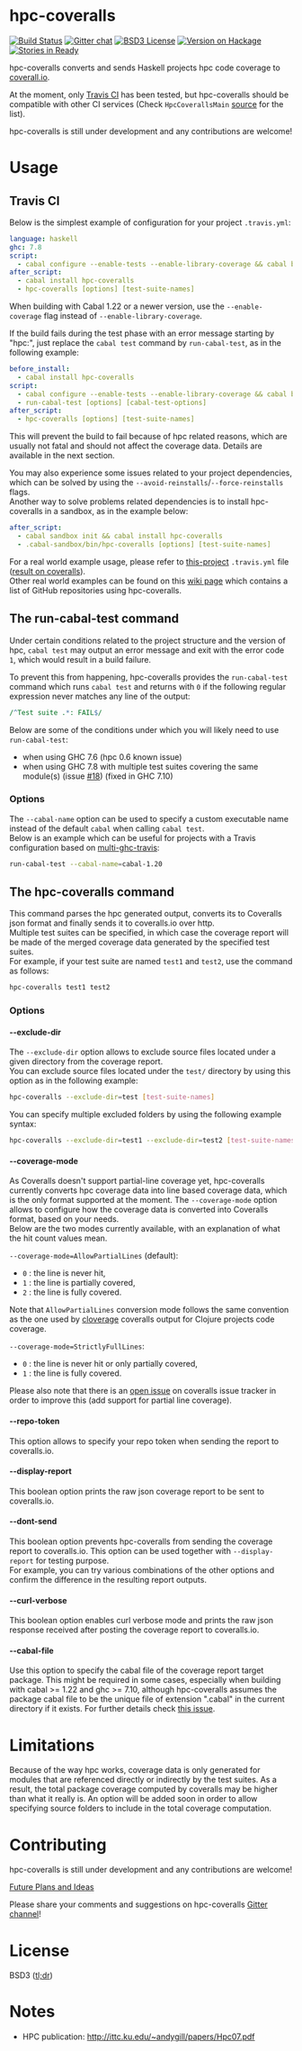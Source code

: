hpc-coveralls
=============

[![Build Status](http://img.shields.io/travis/guillaume-nargeot/hpc-coveralls/master.svg)](https://travis-ci.org/guillaume-nargeot/hpc-coveralls) [![Gitter chat](http://img.shields.io/badge/gitter-chat--room-brightgreen.svg)](https://gitter.im/guillaume-nargeot/hpc-coveralls) [![BSD3 License](http://img.shields.io/badge/license-BSD3-brightgreen.svg)](https://tldrlegal.com/license/bsd-3-clause-license-%28revised%29) [![Version on Hackage](https://img.shields.io/hackage/v/hpc-coveralls.svg)](http://hackage.haskell.org/package/hpc-coveralls) [![Stories in Ready](https://badge.waffle.io/guillaume-nargeot/hpc-coveralls.png?label=ready&title=Ready)](https://waffle.io/guillaume-nargeot/hpc-coveralls)

hpc-coveralls converts and sends Haskell projects hpc code coverage to [coverall.io](http://coveralls.io/).

At the moment, only [Travis CI](http://travis-ci.org) has been tested, but hpc-coveralls should be compatible with other CI services (Check `HpcCoverallsMain` [source](https://github.com/guillaume-nargeot/hpc-coveralls/blob/master/src/HpcCoverallsMain.hs) for the list).

hpc-coveralls is still under development and any contributions are welcome!

# Usage

## Travis CI

Below is the simplest example of configuration for your project `.travis.yml`:
```yaml
language: haskell
ghc: 7.8
script:
  - cabal configure --enable-tests --enable-library-coverage && cabal build && cabal test
after_script:
  - cabal install hpc-coveralls
  - hpc-coveralls [options] [test-suite-names]
```

When building with Cabal 1.22 or a newer version, use the `--enable-coverage` flag instead of `--enable-library-coverage`.

If the build fails during the test phase with an error message starting by "hpc:", just replace the `cabal test` command by `run-cabal-test`, as in the following example:
```yaml
before_install:
  - cabal install hpc-coveralls
script:
  - cabal configure --enable-tests --enable-library-coverage && cabal build
  - run-cabal-test [options] [cabal-test-options]
after_script:
  - hpc-coveralls [options] [test-suite-names]
```

This will prevent the build to fail because of hpc related reasons, which are usually not fatal and should not affect the coverage data. Details are available in the next section.

You may also experience some issues related to your project dependencies, which can be solved by using the `--avoid-reinstalls`/`--force-reinstalls` flags.</br>
Another way to solve problems related dependencies is to install hpc-coveralls in a sandbox, as in the example below:
```yaml
after_script:
  - cabal sandbox init && cabal install hpc-coveralls
  - .cabal-sandbox/bin/hpc-coveralls [options] [test-suite-names]
```

For a real world example usage, please refer to [this-project](https://github.com/guillaume-nargeot/project-euler-haskell) `.travis.yml` file ([result on coveralls](https://coveralls.io/r/guillaume-nargeot/project-euler-haskell)).<br/>
Other real world examples can be found on this [wiki page](https://github.com/guillaume-nargeot/hpc-coveralls/wiki/List-of-repositories-using-hpc-coveralls) which contains a list of GitHub repositories using hpc-coveralls.

## The run-cabal-test command

Under certain conditions related to the project structure and the version of hpc, `cabal test` may output an error message and exit with the error code `1`, which would result in a build failure.<br/>

To prevent this from happening, hpc-coveralls provides the `run-cabal-test` command which runs `cabal test` and returns with `0` if the following regular expression never matches any line of the output:

```perl
/^Test suite .*: FAIL$/
```

Below are some of the conditions under which you will likely need to use `run-cabal-test`:
- when using GHC 7.6 (hpc 0.6 known issue)
- when using GHC 7.8 with multiple test suites covering the same module(s) (issue [#18](https://github.com/guillaume-nargeot/hpc-coveralls/issues/18)) (fixed in GHC 7.10)

### Options

The `--cabal-name` option can be used to specify a custom executable name instead of the default `cabal` when calling `cabal test`.<br/>
Below is an example which can be useful for projects with a Travis configuration based on [multi-ghc-travis](https://github.com/hvr/multi-ghc-travis):

```bash
run-cabal-test --cabal-name=cabal-1.20
```

## The hpc-coveralls command

This command parses the hpc generated output, converts its to Coveralls json format and finally sends it to coveralls.io over http.<br/>
Multiple test suites can be specified, in which case the coverage report will be made of the merged coverage data generated by the specified test suites.<br/>
For example, if your test suite are named `test1` and `test2`, use the command as follows:

```bash
hpc-coveralls test1 test2
```

### Options

#### --exclude-dir

The `--exclude-dir` option allows to exclude source files located under a given directory from the coverage report.<br/>
You can exclude source files located under the `test/` directory by using this option as in the following example:

```bash
hpc-coveralls --exclude-dir=test [test-suite-names]
```

You can specify multiple excluded folders by using the following example syntax:

```bash
hpc-coveralls --exclude-dir=test1 --exclude-dir=test2 [test-suite-names]
```

#### --coverage-mode

As Coveralls doesn't support partial-line coverage yet, hpc-coveralls currently converts hpc coverage data into line based coverage data, which is the only format supported at the moment.
The `--coverage-mode` option allows to configure how the coverage data is converted into Coveralls format, based on your needs.<br/>
Below are the two modes currently available, with an explanation of what the hit count values mean.

`--coverage-mode=AllowPartialLines` (default):
- `0` : the line is never hit,
- `1` : the line is partially covered,
- `2` : the line is fully covered.

Note that `AllowPartialLines` conversion mode follows the same convention as the one used by [cloverage](https://github.com/lshift/cloverage) coveralls output for Clojure projects code coverage.

`--coverage-mode=StrictlyFullLines`:
- `0` : the line is never hit or only partially covered,
- `1` : the line is fully covered.

Please also note that there is an [open issue](https://github.com/lemurheavy/coveralls-public/issues/216) on coveralls issue tracker in order to improve this (add support for partial line coverage).

#### --repo-token

This option allows to specify your repo token when sending the report to coveralls.io.

#### --display-report

This boolean option prints the raw json coverage report to be sent to coveralls.io.

#### --dont-send

This boolean option prevents hpc-coveralls from sending the coverage report to coveralls.io.
This option can be used together with `--display-report` for testing purpose.<br/>
For example, you can try various combinations of the other options and confirm the difference in the resulting report outputs.

#### --curl-verbose

This boolean option enables curl verbose mode and prints the raw json response received after posting the coverage report to coveralls.io.

#### --cabal-file

Use this option to specify the cabal file of the coverage report target package.
This might be required in some cases, especially when building with cabal >= 1.22 and ghc >= 7.10, although hpc-coveralls assumes the package cabal file to be the unique file of extension ".cabal" in the current directory if it exists.
For further details check [this issue](https://github.com/guillaume-nargeot/hpc-coveralls/issues/44).

# Limitations

Because of the way hpc works, coverage data is only generated for modules that are referenced directly or indirectly by the test suites.
As a result, the total package coverage computed by coveralls may be higher than what it really is.
An option will be added soon in order to allow specifying source folders to include in the total coverage computation.

# Contributing

hpc-coveralls is still under development and any contributions are welcome!

[Future Plans and Ideas](https://github.com/guillaume-nargeot/hpc-coveralls/wiki/Future-Plans-and-Ideas)

Please share your comments and suggestions on hpc-coveralls [Gitter channel](https://gitter.im/guillaume-nargeot/hpc-coveralls)!

# License

BSD3 ([tl;dr](https://tldrlegal.com/license/bsd-3-clause-license-(revised)))

# Notes

- HPC publication: http://ittc.ku.edu/~andygill/papers/Hpc07.pdf

